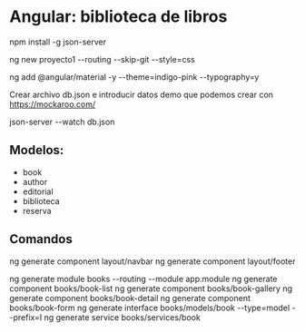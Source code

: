 # Angular: biblioteca de libros

npm install -g json-server

ng new proyecto1 --routing --skip-git --style=css

ng add @angular/material -y --theme=indigo-pink --typography=y

Crear archivo db.json e introducir datos demo que podemos crear con https://mockaroo.com/

json-server --watch db.json

## Modelos:

* book
* author
* editorial
* biblioteca
* reserva


## Comandos

ng generate component layout/navbar
ng generate component layout/footer

ng generate module books --routing --module app.module
ng generate component books/book-list
ng generate component books/book-gallery
ng generate component books/book-detail
ng generate component books/book-form
ng generate interface books/models/book --type=model --prefix=I
ng generate service books/services/book
